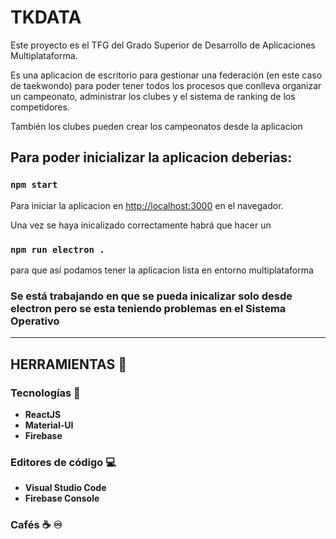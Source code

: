 # TKDATA

Este proyecto es el TFG del Grado Superior de Desarrollo de Aplicaciones Multiplataforma.

Es una aplicacion de escritorio para gestionar una federación (en este caso de taekwondo) para poder tener todos los procesos que conlleva organizar un campeonato, administrar los clubes y el sistema de ranking de los competidores.

También los clubes pueden crear los campeonatos desde la aplicacion

## Para poder inicializar la aplicacion deberias:

### `npm start`

Para iniciar la aplicacion en [http://localhost:3000](http://localhost:3000) en el navegador.

Una vez se haya inicalizado correctamente habrá que hacer un 
### `npm run electron .`
para que así podamos tener la aplicacion lista en entorno multiplataforma

### Se está trabajando en que se pueda inicalizar solo desde electron pero se esta teniendo problemas en el Sistema Operativo
---
## HERRAMIENTAS 🔧  
### Tecnologías 🚀

* **ReactJS**
* **Material-UI**
* **Firebase**

### Editores de código 💻

* **Visual Studio Code**
* **Firebase Console**

### Cafés ☕ ♾️


